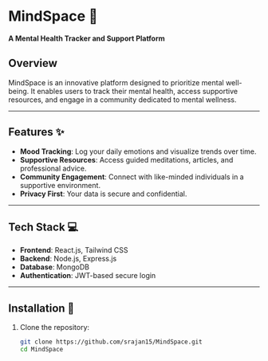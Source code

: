 # MindSpace 🌿  
**A Mental Health Tracker and Support Platform**  

## Overview  
MindSpace is an innovative platform designed to prioritize mental well-being. It enables users to track their mental health, access supportive resources, and engage in a community dedicated to mental wellness.  

---

## Features ✨  
- **Mood Tracking**: Log your daily emotions and visualize trends over time.  
- **Supportive Resources**: Access guided meditations, articles, and professional advice.  
- **Community Engagement**: Connect with like-minded individuals in a supportive environment.  
- **Privacy First**: Your data is secure and confidential.  

---

## Tech Stack 💻  
- **Frontend**: React.js, Tailwind CSS  
- **Backend**: Node.js, Express.js  
- **Database**: MongoDB  
- **Authentication**: JWT-based secure login   
---

## Installation 🚀  
1. Clone the repository:  
   ```bash
   git clone https://github.com/srajan15/MindSpace.git
   cd MindSpace

